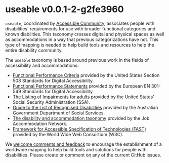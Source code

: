 # **use**able v0.0.1-2-g2fe3960

`useable`, coordinated by [Accessible Community](https://www.accessiblecommunity.org), associates people with disabilities' requirements for use with broader functional categories and known diabilities. This taxonomy crosses digital and physical spaces as well as accommodations in a way that previous categorizations have not. This type of mapping is needed to help build tools and resources to help the entire disability community.

The `useable` taxonomy is based around previous work in the fields of accessibility and accommodations:
* [Functional Performance Criteria](https://www.access-board.gov/ict/#302-functional-performance-criteria) provided by the United States Section 508 Standards for Digital Accessibility.
* [Functional Performance Statements](https://www.etsi.org/deliver/etsi_en/301500_301599/301549/03.01.01_60/en_301549v030101p.pdf) provided by the European EN 301-549 Standards for Digital Accessibility.
* [The Listing of Impairments for adults](https://www.ssa.gov/disability/professionals/bluebook/AdultListings.htm) provided by the United States' Social Security Administration (SSA).
* [Guide to the List of Recognised Disabilities](https://www.dss.gov.au/our-responsibilities/disability-and-carers/benefits-payments/carer-allowance/guide-to-the-list-of-recognised-disabilities) provided by the Australian Government Department of Social Services.
* [The disability and accommodation taxonomy](https://askjan.org/a-to-z.cfm) provided by the Job Accommodation Network.
* [Framework for Accessible Specification of Technologies (FAST)](https://w3c.github.io/apa/fast/) provided by the World Wide Web Consortium (W3C).

We [welcome comments and feedback](https://github.com/accessiblecommunity/useable/issues) to encourage the establishment of a worldwide mapping to help build tools and solutions for people with disabilities. Please create or comment on any of the current GitHub issues.